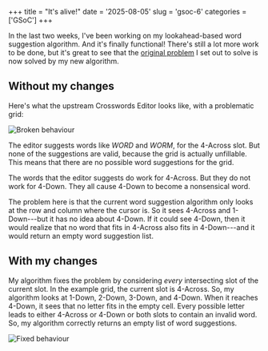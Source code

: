 +++
title      = "It's alive!"
date       = '2025-08-05'
slug       = 'gsoc-6'
categories = ['GSoC']
+++

In the last two weeks, I've been working on my lookahead-based word suggestion algorithm. And it's finally functional! There's still a lot more work to be done, but it's great to see that the [original problem](http://localhost:1313/posts/gsoc-5/#design-doc) I set out to solve is now solved by my new algorithm.


## Without my changes

Here's what the upstream Crosswords Editor looks like, with a problematic grid:

![Broken behaviour](https://victorma.ca/posts/gsoc-6/broken.png)

The editor suggests words like *WORD* and *WORM*, for the 4-Across slot. But none of the suggestions are valid, because the grid is actually unfillable. This means that there are no possible word suggestions for the grid.

The words that the editor suggests do work for 4-Across. But they do not work for 4-Down. They all cause 4-Down to become a nonsensical word.

The problem here is that the current word suggestion algorithm only looks at the row and column where the cursor is. So it sees 4-Across and 1-Down---but it has no idea about 4-Down. If it could see 4-Down, then it would realize that no word that fits in 4-Across also fits in 4-Down---and it would return an empty word suggestion list.


## With my changes

My algorithm fixes the problem by considering *every* intersecting slot of the current slot. In the example grid, the current slot is 4-Across. So, my algorithm looks at 1-Down, 2-Down, 3-Down, and 4-Down. When it reaches 4-Down, it sees that no letter fits in the empty cell. Every possible letter leads to either 4-Across or 4-Down or both slots to contain an invalid word. So, my algorithm correctly returns an empty list of word suggestions.

![Fixed behaviour](https://victorma.ca/posts/gsoc-6/fixed.png)